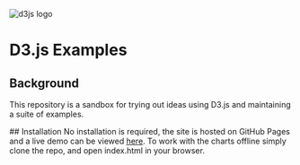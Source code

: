 ![d3js logo](https://github.com/richardadalton/d3examples/blob/gh-pages/resources/d3logo.png?raw=true)

# D3.js Examples

## Background
This repository is a sandbox for trying out ideas using D3.js and maintaining a suite of examples.

## Installation
No installation is required, the site is hosted on GitHub Pages and a live demo can be viewed [here](http://richardadalton.github.io/d3examples/). To work with the charts offline simply clone the repo, and open index.html in your browser.


